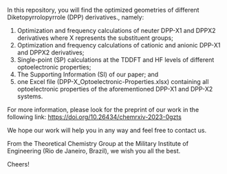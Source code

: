 In this repository, you will find the optimized geometries of different Diketopyrrolopyrrole (DPP) derivatives., namely:

1) Optimization and frequency calculations of neuter DPP-X1 and DPPX2 derivatives where X represents the substituent groups;
2) Optimization and frequency calculations of cationic and anionic DPP-X1 and DPPX2 derivatives;
3) Single-point (SP) calculations at the TDDFT and HF levels of different optoelectronic properties;
4) The Supporting Information (SI) of our paper; and
5) one Excel file (DPP-X_Optoelectronic-Properties.xlsx) containing all optoelectronic properties of the aforementioned DPP-X1 and DPP-X2 systems.

For more information, please look for the preprint of our work in the following link: https://doi.org/10.26434/chemrxiv-2023-0gzts

We hope our work will help you in any way and feel free to contact us.

From the Theoretical Chemistry Group at the Military Institute of Engineering (Rio de Janeiro, Brazil), we wish you all the best.

Cheers!
